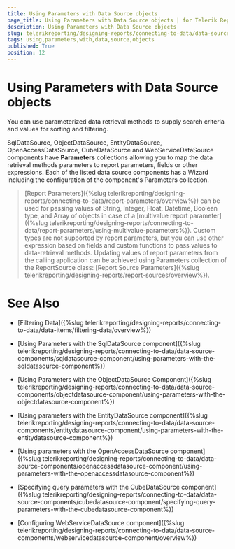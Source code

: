 ```yaml
---
title: Using Parameters with Data Source objects
page_title: Using Parameters with Data Source objects | for Telerik Reporting Documentation
description: Using Parameters with Data Source objects
slug: telerikreporting/designing-reports/connecting-to-data/data-source-components/using-parameters-with-data-source-objects
tags: using,parameters,with,data,source,objects
published: True
position: 12
---
```


# Using Parameters with Data Source objects

You can use parameterized data retrieval methods to supply search criteria and values for sorting and filtering.       

SqlDataSource, ObjectDataSource, EntityDataSource, OpenAccessDataSource, CubeDataSource and WebServiceDataSource components have __Parameters__ collections allowing you to map the data retrieval methods parameters to report parameters, fields or other expressions. Each of the listed data source components has a Wizard including the configuration of the component's Parameters collection.         

> [Report Parameters]({%slug telerikreporting/designing-reports/connecting-to-data/report-parameters/overview%}) can be used for passing values of String, Integer, Float, Datetime, Boolean type, and Array of objects in case of a [multivalue report parameter]({%slug telerikreporting/designing-reports/connecting-to-data/report-parameters/using-multivalue-parameters%}). Custom types are not supported by report parameters, but you can use other expression based on fields and custom functions to pass values to data-retrieval methods. Updating values of report parameters from the calling application can be achieved using Parameters collection of the ReportSource class: [Report Source Parameters]({%slug telerikreporting/designing-reports/report-sources/overview%}).           

# See Also

 * [Filtering Data]({%slug telerikreporting/designing-reports/connecting-to-data/data-items/filtering-data/overview%})

 * [Using Parameters with the SqlDataSource component]({%slug telerikreporting/designing-reports/connecting-to-data/data-source-components/sqldatasource-component/using-parameters-with-the-sqldatasource-component%})

 * [Using Parameters with the ObjectDataSource Component]({%slug telerikreporting/designing-reports/connecting-to-data/data-source-components/objectdatasource-component/using-parameters-with-the-objectdatasource-component%})

 * [Using parameters with the EntityDataSource component]({%slug telerikreporting/designing-reports/connecting-to-data/data-source-components/entitydatasource-component/using-parameters-with-the-entitydatasource-component%})

 * [Using parameters with the OpenAccessDataSource component]({%slug telerikreporting/designing-reports/connecting-to-data/data-source-components/openaccessdatasource-component/using-parameters-with-the-openaccessdatasource-component%})

 * [Specifying query parameters with the CubeDataSource component]({%slug telerikreporting/designing-reports/connecting-to-data/data-source-components/cubedatasource-component/specifying-query-parameters-with-the-cubedatasource-component%})

 * [Configuring WebServiceDataSource component]({%slug telerikreporting/designing-reports/connecting-to-data/data-source-components/webservicedatasource-component/overview%})

